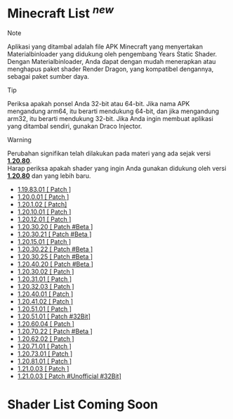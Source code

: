 # Minecraft List <sup/>_new_<sup/>

> [!NOTE]
> Aplikasi yang ditambal adalah file APK Minecraft yang menyertakan Materialbinloader yang didukung oleh pengembang Years Static Shader.
Dengan Materialbinloader, Anda dapat dengan mudah menerapkan atau menghapus paket shader Render Dragon, yang kompatibel dengannya, sebagai paket sumber daya.

> [!TIP]
> Periksa apakah ponsel Anda 32-bit atau 64-bit.
Jika nama APK mengandung arm64, itu berarti mendukung 64-bit, dan jika mengandung arm32, itu berarti mendukung 32-bit.
Jika Anda ingin membuat aplikasi yang ditambal sendiri, gunakan Draco Injector.

> [!WARNING]
> Perubahan signifikan telah dilakukan pada materi yang ada sejak versi **<U>1.20.80</U>**.  
> Harap periksa apakah shader yang ingin Anda gunakan didukung oleh versi **<U>1.20.80</U>** dan yang lebih baru.

- [1.19.83.01 [ Patch ]](https://www.mediafire.com/file/6sz1fusghiwaw7t/1.19.83.01_arm64_v8a_patched.apk/file)
- [1.20.0.01 [ Patch ]](https://www.mediafire.com/file/hsiuqd1h512xu5r/1.20.0.01_arm64_v8a_patched.apk/file)
- [1.20.1.02 [ Patch]](https://www.mediafire.com/file/l9eclrhvklgo1kc/1.20.1.02_arm64_v8a_patched.apk/file)
- [1.20.10.01 [ Patch ]](https://www.mediafire.com/file/d3c0ep06x2wmkd4/1.20.10.01_arm64_v8a_patched.apk/file)
- [1.20.12.01 [ Patch ]](https://www.mediafire.com/file/8chmoae5f2ew26b/1.20.12.01_arm64_v8a_patched.apk/file)
- [1.20.30.20 [ Patch \#Beta ]](https://www.mediafire.com/file/zuumsd4vl1kyrhq/1.20.30.20_arm64_v8a_patched.apk/file)
- [1.20.30.21 [ Patch \#Beta ]](https://www.mediafire.com/file/ulppkigrnhphzqt/1.20.30.21_arm64_v8a_patched.apk/file)
- [1.20.15.01 [ Patch ]](https://www.mediafire.com/file/m7zmheqbp57qjv2/1.20.15.01_arm64_v8a_patched.apk/file)
- [1.20.30.22 [ Patch \#Beta ]](https://www.mediafire.com/file/sdylc8glbqjb0v4/1.20.30.22_arm64_v8a_patched.apk/file)
- [1.20.30.25 [ Patch \#Beta ]](https://www.mediafire.com/file/kdt17ujaztbcuwr/1.20.30.25_arm64_v8a_patched.apk/file)
- [1.20.40.20 [ Patch #Beta ]](https://www.mediafire.com/file/tnbo8pt78nnt2m1/1.20.40.20_arm64_v8a_patched.apk/file)
- [1.20.30.02 [ Patch ]](https://www.mediafire.com/file/61k2gzvdsdz6gip/1.20.30.02_arm64_v8a_patched.apk/file)
- [1.20.31.01 [ Patch ]](https://www.mediafire.com/file/kjko0nvpi0kjd7r/1.20.31.01_arm64_v8a_patched.apk/file)
- [1.20.32.03 [ Patch ]](https://www.mediafire.com/file/jbiun3m59ustpo3/1.20.32.03_arm64_v8a_patched.apk/file)
- [1.20.40.01 [ Patch ]](https://www.mediafire.com/file/olatjslsodtp9nk/1.20.40.01_arm64_v8a_patched.apk/file)
- [1.20.41.02 [ Patch ]](https://www.mediafire.com/file/eyhdpgboshmwlq1/1.20.41.02_arm64_v8a_patched.apk/file)
- [1.20.51.01 [ Patch ]](https://www.mediafire.com/file/pplk51uj3cflkv2/1.20.51.01_arm64_v8a_patched.apk/file)
- [1.20.51.01 [ Patch #32Bit]](https://www.mediafire.com/file/f6qaggi56jn8tk9/1.20.51.01_arm32_v7a_patched.apk/file)
- [1.20.60.04 [ Patch ]](https://www.mediafire.com/file/464olxxg76ng27d/1.20.60.04_arm32_arm64_patched..apk/file)
- [1.20.70.22 [ Patch #Beta ]](https://www.mediafire.com/file/tvh6x8ihp7fvpmb/1.20.70.22_arm32_arm64_patched.apk/file)
- [1.20.62.02 [ Patch ]](https://www.mediafire.com/file/qumb90mv6rslv2a/1.20.62.02_arm32_arm64_patched.apk/file)
- [1.20.71.01 [ Patch ]](https://www.mediafire.com/file/n47z19qhm7xqtel/1.20.71.01_arm32_arm64_patched.apk/file)
- [1.20.73.01 [ Patch ]](https://www.mediafire.com/file/jo15op4cxyyoh7o/1.20.73.01_arm32_arm64_patched.apk/file)
- [1.20.81.01 [ Patch ]](https://www.mediafire.com/file/azar13e4hb3uk3f/minecraft-1.20.81.01-arm64_v8a-patched.apk/file)
- [1.21.0.03 [ Patch ]](https://www.mediafire.com/file/mgpqw1voqnz9lik/1.21.0.03__arm64_patched.apk/file)
- [1.21.0.03 [ Patch #Unofficial #32Bit]](https://www.mediafire.com/file/uz5cklcq88upm32/1.21.0.03_arm32_Draco_Patched.apk/file)
# Shader List Coming Soon
